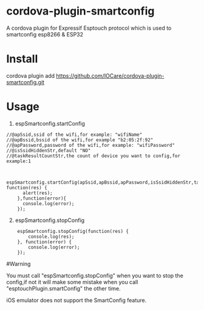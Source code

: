 # cordova-plugin-smartconfig

A cordova plugin for Expressif Esptouch protocol which is used to smartconfig esp8266 & ESP32
# Install

cordova plugin add https://github.com/IOCare/cordova-plugin-smartconfig.git

# Usage
1. espSmartconfig.startConfig 

```
//@apSsid,ssid of the wifi,for example: "wifiName"
//@apBssid,bssid of the wifi,for example "b2:05:2f:92" 
//@apPassword,password of the wifi,for example: "wifiPassword" 
//@isSsidHiddenStr,default "NO"
//@taskResultCountStr,the count of device you want to config,for example:1


	espSmartconfig.startConfig(apSsid,apBssid,apPassword,isSsidHiddenStr,taskResultCountStr, function(res) {
	  alert(res);
	},function(error){
	  console.log(error);
	});
```

2. espSmartconfig.stopConfig


```
	espSmartconfig.stopConfig(function(res) {
		console.log(res);
	}, function(error) {
		console.log(error);
	});
```

#Warning 

You must call "espSmartconfig.stopConfig" when you want to stop the config,if not it will make some mistake when you call
"esptouchPlugin.smartConfig" the other time.

iOS emulator does not support the SmartConfig feature.